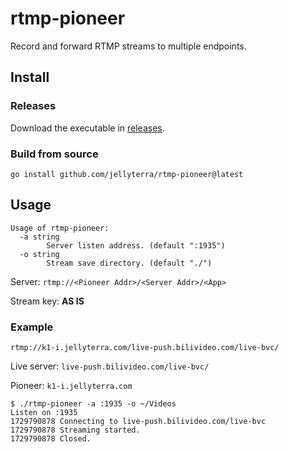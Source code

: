 # rtmp-pioneer
Record and forward RTMP streams to multiple endpoints.

## Install

### Releases

Download the executable in [releases](https://github.com/jellyterra/rtmp-pioneer/releases).

### Build from source

```shell
go install github.com/jellyterra/rtmp-pioneer@latest
```

## Usage

```
Usage of rtmp-pioneer:
  -a string
        Server listen address. (default ":1935")
  -o string
        Stream save directory. (default "./")
```

Server: `rtmp://<Pioneer Addr>/<Server Addr>/<App>`

Stream key: **AS IS**

### Example

`rtmp://k1-i.jellyterra.com/live-push.bilivideo.com/live-bvc/`

Live server: `live-push.bilivideo.com/live-bvc/`

Pioneer: `k1-i.jellyterra.com`

```
$ ./rtmp-pioneer -a :1935 -o ~/Videos
Listen on :1935
1729790878 Connecting to live-push.bilivideo.com/live-bvc
1729790878 Streaming started.
1729790878 Closed.
```
